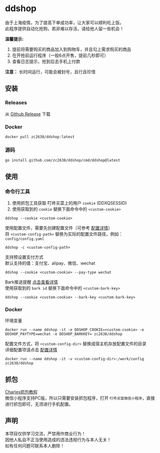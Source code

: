 # ddshop
由于上海疫情，为了提高下单成功率，让大家可以顺利吃上饭。  
此程序提供自动化抢购，若非难以存活，请给他人留一些机会！

**温馨提示:**  
1. 提前将需要购买的商品加入到购物车，并且勾上需求购买的商品
2. 在开抢前运行程序（一般6点开售，提前几秒即可）
3. 查看日志提示，抢到后去手机上付款

**注意：** 长时间运行，可能会被封号，且行且珍惜
## 安装
### Releases
从 [Github Release](https://github.com/zc2638/ddshop/releases) 下载
### Docker
```shell
docker pull zc2638/ddshop:latest
```
### 源码
```shell
go install github.com/zc2638/ddshop/cmd/ddshop@latest
```

## 使用
### 命令行工具
1. 使用抓包工具获取 叮咚买菜上的用户 `cookie` (DDXQSESSID)
2. 使用获取到的 `cookie` 替换下面命令中的 `<custom-cookie>`
```shell
ddshop --cookie <custom-cookie>
```

使用配置文件，需要先创建配置文件（可参考 [配置详情](./config/config.yaml)）  
将 `<custom-config-path>` 替换为实际的配置文件路径，例如：`config/config.yaml`
```shell
ddshop -c <custom-config-path>
```

支持预设置支付方式  
默认支持的值：支付宝、alipay、微信、wechat
```shell
ddshop --cookie <custom-cookie> --pay-type wechat
```

Bark推送提醒 [点击查看详情](https://github.com/Finb/Bark)  
使用获取到的 `bark id` 替换下面命令中的 `<custom-bark-key>`
```shell
ddshop --cookie <custom-cookie> --bark-key <custom-bark-key>
```
### Docker
环境变量
```shell
docker run --name ddshop -it -e DDSHOP_COOKIE=<custom-cookie> -e DDSHOP_PAYTYPE=wechat -e DDSHOP_BARKKEY= zc2638/ddshop 
```
配置文件方式，将 `<custom-config-dir>` 替换成宿主机存放配置文件的目录  
详细配置项请点击 [配置详情](./config/config.yaml)
```shell
docker run --name ddshop -it -v <custom-config-dir>:/work/config zc2638/ddshop 
```

## 抓包
[Charles抓包教程](https://www.jianshu.com/p/ff85b3dac157)  
微信小程序支持PC版，所以只需要安装抓包程序，打开 `叮咚买菜微信小程序`，直接进行抓包即可，无须进行手机配置。

## 声明
本项目仅供学习交流，严禁用作商业行为！  
因他人私自不正当使用造成的违法违规行为与本人无关！  
如有任何问题可联系本人删除！